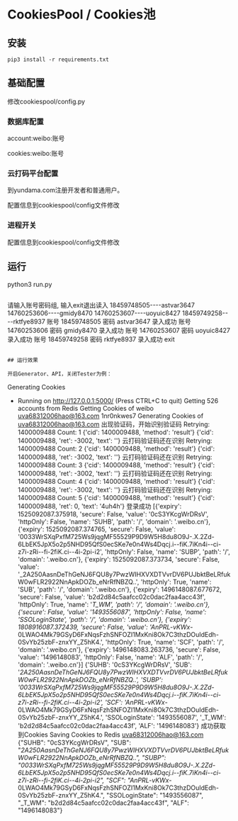 # CookiesPool / Cookies池


## 安装

```
pip3 install -r requirements.txt
```

## 基础配置 

修改cookiespool/config.py

### 数据库配置

account:weibo:账号

cookies:weibo:账号

### 云打码平台配置

到yundama.com注册开发者和普通用户。


配置信息到cookiespool/config文件修改


### 进程开关

配置信息到cookiespool/config文件修改

## 运行

python3 run.py
```

```
请输入账号密码组, 输入exit退出读入
18459748505----astvar3647
14760253606----gmidy8470
14760253607----uoyuic8427
18459749258----rktfye8937
账号 18459748505 密码 astvar3647
录入成功
账号 14760253606 密码 gmidy8470
录入成功
账号 14760253607 密码 uoyuic8427
录入成功
账号 18459749258 密码 rktfye8937
录入成功
exit
```

## 运行效果

开启Generator、API，关闭Tester为例：

```
Generating Cookies
 * Running on http://127.0.0.1:5000/ (Press CTRL+C to quit)
Getting 526 accounts from Redis
Getting Cookies of  weibo uva68312006hao@163.com 1nr0nkwes7
Generating Cookies of uva68312006hao@163.com
出现验证码，开始识别验证码
Retrying:  1400009488 Count:  1
{'cid': 1400009488, 'method': 'result'}
{'cid': 1400009488, 'ret': -3002, 'text': ''}
云打码验证码还在识别
Retrying:  1400009488 Count:  2
{'cid': 1400009488, 'method': 'result'}
{'cid': 1400009488, 'ret': -3002, 'text': ''}
云打码验证码还在识别
Retrying:  1400009488 Count:  3
{'cid': 1400009488, 'method': 'result'}
{'cid': 1400009488, 'ret': -3002, 'text': ''}
云打码验证码还在识别
Retrying:  1400009488 Count:  4
{'cid': 1400009488, 'method': 'result'}
{'cid': 1400009488, 'ret': -3002, 'text': ''}
云打码验证码还在识别
Retrying:  1400009488 Count:  5
{'cid': 1400009488, 'method': 'result'}
{'cid': 1400009488, 'ret': 0, 'text': '4uh4h'}
登录成功
[{'expiry': 1525092087.375918, 'secure': False, 'value': '0cS3YKcgWrDRsV', 'httpOnly': False, 'name': 'SUHB', 'path': '/', 'domain': '.weibo.cn'}, {'expiry': 1525092087.374765, 'secure': False, 'value': '0033WrSXqPxfM725Ws9jqgMF55529P9D9W5H8du8O9J-.X.2Zd-6LbEK5JpX5o2p5NHD95QfS0ecSKe7e0n4Ws4Dqcj.i--fiK.7iKn4i--ci-z7i-zRi--fi-2fiK.ci--4i-2pi-i2', 'httpOnly': False, 'name': 'SUBP', 'path': '/', 'domain': '.weibo.cn'}, {'expiry': 1525092087.373734, 'secure': False, 'value': '_2A250AasnDeThGeNJ6FQU8y7PwzWIHXVXDTVvrDV6PUJbktBeLRfukW0wFLR2922NnApkDOZb_eNrRfNBZQ..', 'httpOnly': True, 'name': 'SUB', 'path': '/', 'domain': '.weibo.cn'}, {'expiry': 1496148087.677672, 'secure': False, 'value': 'b2d2d84c5aafcc02c0dac2faa4acc43f', 'httpOnly': True, 'name': '_T_WM', 'path': '/', 'domain': '.weibo.cn'}, {'secure': False, 'value': '1493556087', 'httpOnly': False, 'name': 'SSOLoginState', 'path': '/', 'domain': '.weibo.cn'}, {'expiry': 1808916087.372439, 'secure': False, 'value': 'AnPRL-vKWx_-0LWAO4Mk79GSyD6FxNqsFzhSNFOZI1MxKni8Ok7C3thzDOuIdEdh-0SvYb25zbF-znxYY_Z5hK4.', 'httpOnly': True, 'name': 'SCF', 'path': '/', 'domain': '.weibo.cn'}, {'expiry': 1496148083.263736, 'secure': False, 'value': '1496148083', 'httpOnly': False, 'name': 'ALF', 'path': '/', 'domain': '.weibo.cn'}]
{'SUHB': '0cS3YKcgWrDRsV', 'SUB': '_2A250AasnDeThGeNJ6FQU8y7PwzWIHXVXDTVvrDV6PUJbktBeLRfukW0wFLR2922NnApkDOZb_eNrRfNBZQ..', 'SUBP': '0033WrSXqPxfM725Ws9jqgMF55529P9D9W5H8du8O9J-.X.2Zd-6LbEK5JpX5o2p5NHD95QfS0ecSKe7e0n4Ws4Dqcj.i--fiK.7iKn4i--ci-z7i-zRi--fi-2fiK.ci--4i-2pi-i2', 'SCF': 'AnPRL-vKWx_-0LWAO4Mk79GSyD6FxNqsFzhSNFOZI1MxKni8Ok7C3thzDOuIdEdh-0SvYb25zbF-znxYY_Z5hK4.', 'SSOLoginState': '1493556087', '_T_WM': 'b2d2d84c5aafcc02c0dac2faa4acc43f', 'ALF': '1496148083'}
成功获取到Cookies
Saving Cookies to Redis uva68312006hao@163.com {"SUHB": "0cS3YKcgWrDRsV", "SUB": "_2A250AasnDeThGeNJ6FQU8y7PwzWIHXVXDTVvrDV6PUJbktBeLRfukW0wFLR2922NnApkDOZb_eNrRfNBZQ..", "SUBP": "0033WrSXqPxfM725Ws9jqgMF55529P9D9W5H8du8O9J-.X.2Zd-6LbEK5JpX5o2p5NHD95QfS0ecSKe7e0n4Ws4Dqcj.i--fiK.7iKn4i--ci-z7i-zRi--fi-2fiK.ci--4i-2pi-i2", "SCF": "AnPRL-vKWx_-0LWAO4Mk79GSyD6FxNqsFzhSNFOZI1MxKni8Ok7C3thzDOuIdEdh-0SvYb25zbF-znxYY_Z5hK4.", "SSOLoginState": "1493556087", "_T_WM": "b2d2d84c5aafcc02c0dac2faa4acc43f", "ALF": "1496148083"}
```